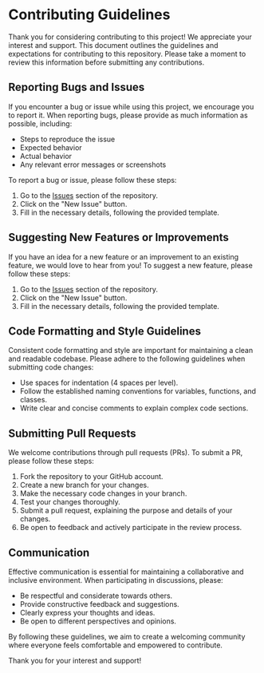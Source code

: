 # Contributing Guidelines

Thank you for considering contributing to this project! We appreciate your interest and support. This document outlines the guidelines and expectations for contributing to this repository. Please take a moment to review this information before submitting any contributions.

## Reporting Bugs and Issues

If you encounter a bug or issue while using this project, we encourage you to report it. When reporting bugs, please provide as much information as possible, including:

- Steps to reproduce the issue
- Expected behavior
- Actual behavior
- Any relevant error messages or screenshots

To report a bug or issue, please follow these steps:

1. Go to the [Issues](https://github.com/swarnavopramanik/Admin-Panel/issues/) section of the repository.
2. Click on the "New Issue" button.
3. Fill in the necessary details, following the provided template.

## Suggesting New Features or Improvements

If you have an idea for a new feature or an improvement to an existing feature, we would love to hear from you! To suggest a new feature, please follow these steps:

1. Go to the [Issues](https://github.com/swarnavopramanik/Admin-Panel/issues/) section of the repository.
2. Click on the "New Issue" button.
3. Fill in the necessary details, following the provided template.

## Code Formatting and Style Guidelines

Consistent code formatting and style are important for maintaining a clean and readable codebase. Please adhere to the following guidelines when submitting code changes:

- Use spaces for indentation (4 spaces per level).
- Follow the established naming conventions for variables, functions, and classes.
- Write clear and concise comments to explain complex code sections.

## Submitting Pull Requests

We welcome contributions through pull requests (PRs). To submit a PR, please follow these steps:

1. Fork the repository to your GitHub account.
2. Create a new branch for your changes.
3. Make the necessary code changes in your branch.
4. Test your changes thoroughly.
5. Submit a pull request, explaining the purpose and details of your changes.
6. Be open to feedback and actively participate in the review process.

## Communication

Effective communication is essential for maintaining a collaborative and inclusive environment. When participating in discussions, please:

- Be respectful and considerate towards others.
- Provide constructive feedback and suggestions.
- Clearly express your thoughts and ideas.
- Be open to different perspectives and opinions.

By following these guidelines, we aim to create a welcoming community where everyone feels comfortable and empowered to contribute.

Thank you for your interest and support!

